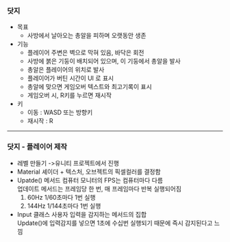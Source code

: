 ### 닷지
* 목표
  * 사방에서 날아오는 총알을 피하며 오랫동안 생존  
* 기능
  * 플레이어 주변은 벽으로 막혀 있음, 바닥은 회전
  * 사방에 붉은 기둥이 배치되어 있으며, 이 기둥에서 총알을 발사
  * 총알은 플레이어의 위치로 발사
  * 플레이어가 버틴 시간이 UI 로 표시
  * 총알에 맞으면 게임오버 텍스트와 최고기록이 표시
  * 게임오버 시, R키를 누르면 재시작
* 키
  * 이동 : WASD 또는 방향키
  * 재시작 : R
---------------------------
### 닷지 - 플레이어 제작
* 레벨 만들기
  ->유니티 프로젝트에서 진행  
* Material
  셰이더 + 텍스처, 오브젝트의 픽셀컬러를 결정함  
* Upatde() 메서드
  컴퓨터 모니터의 FPS는 컴퓨터마다 다름  
  업데이트 메서드는 프레임당 한 번, 매 프레임마다 반복 실행되어짐  
  1) 60Hz 1/60초마다 1번 실행
  2) 144Hz 1/144초마다 1번 실행
* Input 클래스
  사용자 입력을 감지하는 메서드의 집합  
  Update()에 입력감지를 넣으면 1초에 수십번 실행되기 때문에 즉시 감지된다고 느낌
